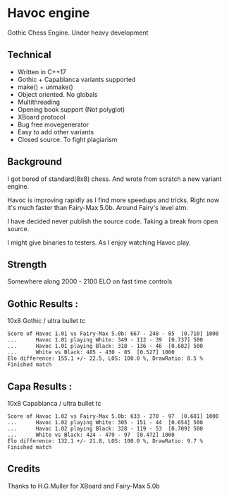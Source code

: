 # Havoc engine
Gothic Chess Engine. Under heavy development

## Technical
- Written in C++17
- Gothic + Capablanca variants supported
- make() + unmake()
- Object oriented. No globals
- Multithreading
- Opening book support (Not polyglot)
- XBoard protocol
- Bug free movegenerator
- Easy to add other variants
- Closed source. To fight plagiarism

## Background
I got bored of standard(8x8) chess.
And wrote from scratch a new variant engine.

Havoc is improving rapidly as I find more speedups and tricks.
Right now it's much faster than Fairy-Max 5.0b. Around Fairy's level atm.

I have decided never publish the source code.
Taking a break from open source.

I might give binaries to testers. 
As I enjoy watching Havoc play.

## Strength 
Somewhere along 2000 - 2100 ELO on fast time controls

## Gothic Results :
10x8 Gothic / ultra bullet tc
```
Score of Havoc 1.01 vs Fairy-Max 5.0b: 667 - 248 - 85  [0.710] 1000
...      Havoc 1.01 playing White: 349 - 112 - 39  [0.737] 500
...      Havoc 1.01 playing Black: 318 - 136 - 46  [0.682] 500
...      White vs Black: 485 - 430 - 85  [0.527] 1000
Elo difference: 155.1 +/- 22.5, LOS: 100.0 %, DrawRatio: 8.5 %
Finished match
```

## Capa Results :
10x8 Capablanca / ultra bullet tc
```
Score of Havoc 1.02 vs Fairy-Max 5.0b: 633 - 270 - 97  [0.681] 1000
...      Havoc 1.02 playing White: 305 - 151 - 44  [0.654] 500
...      Havoc 1.02 playing Black: 328 - 119 - 53  [0.709] 500
...      White vs Black: 424 - 479 - 97  [0.472] 1000
Elo difference: 132.1 +/- 21.8, LOS: 100.0 %, DrawRatio: 9.7 %
Finished match
```

## Credits
Thanks to H.G.Muller for XBoard and Fairy-Max 5.0b
